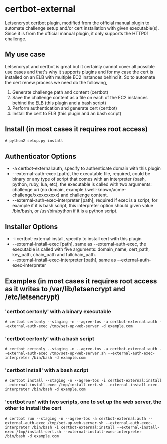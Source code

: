# certbot-external
Letsencrypt certbot plugin, modified from the official manual plugin to automate challenge setup and/or cert installation with given executable(s). Since it is from the official manual plugin, it only supports the HTTP01 challenge.

## My use case
Letsencrypt and certbot is great but it certainly cannot cover all possible use cases and that's why it supports plugins and for my case the cert is installed on an ELB with multiple EC2 instances behind it. So to automate the cert renew process we need do the following,
1. Generate challenge path and content (certbot)
2. Save the challenge content as a file on each of the EC2 instances behind the ELB (this plugin and a bash script)
3. Perform authentication and generate cert (certbot)
4. Install the cert to ELB (this plugin and an bash script)

## Install (in most cases it requires root access)
```
# python2 setup.py install
```

## Authenticator Options
* -a certbot-external:auth, specify to authenticate domain with this plugin
* --external-auth-exec [path], the executable file, required, could be binary or any type of script that comes with an interpreter (bash, python, ruby, lua, etc), the executable is called with two arguments: challenge uri (no domain, example /.well-known/acme-challenge/xxxxxxxxxx) and challenge content.
* --external-auth-exec-interpreter [path], required if exec is a script, for example if it is bash script, this interpreter option should given value /bin/bash, or /usr/bin/python if it is a python script.

## Installer Options
* -i certbot-external:install, specify to install cert with this plugin
* --external-install-exec [path], same as --external-auth-exec, the executable is called with five arguments: domain_name, cert_path, key_path, chain_path and fullchain_path.
* --external-install-exec-interpreter [path], same as --external-auth-exec-interpreter

## Examples (in most cases it requires root access as it writes to /var/lib/letsencrypt and /etc/letsencrypt)
### 'certbot certonly' with a binary executable
```
# certbot certonly --staging -n --agree-tos -a certbot-external:auth --external-auth-exec /tmp/set-up-web-server -d example.com
```
### 'certbot certonly' with a bash script
```
# certbot certonly --staging -n --agree-tos -a certbot-external:auth --external-auth-exec /tmp/set-up-web-server.sh --external-auth-exec-interpreter /bin/bash -d example.com
```
### 'certbot install' with a bash script
```
# certbot install --staging -n --agree-tos -i certbot-external:install --external-install-exec /tmp/install-cert.sh --external-install-exec-interpreter /bin/bash -d example.com
```
### 'certbot run' with two scripts, one to set up the web server, the other to install the cert
```
# certbot run --staging -n --agree-tos -a certbot-external:auth --external-auth-exec /tmp/set-up-web-server.sh --external-auth-exec-interpreter /bin/bash -i certbot-external:install --external-install-exec /tmp/install-cert.sh --external-install-exec-interpreter /bin/bash -d example.com
```
